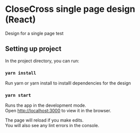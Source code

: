 # CloseCross single page design (React)
Design for a single page test
## Setting up project

In the project directory, you can run:

### `yarn install`
Run yarn or yarn install to installl dependencies for the design

### `yarn start`

Runs the app in the development mode.\
Open [http://localhost:3000](http://localhost:3000) to view it in the browser.

The page will reload if you make edits.\
You will also see any lint errors in the console.
